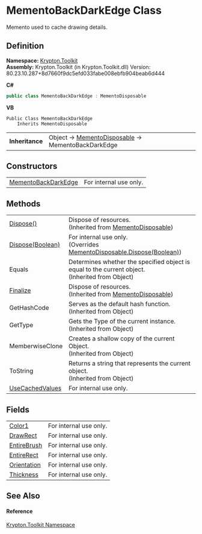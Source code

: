 # MementoBackDarkEdge Class


Memento used to cache drawing details.



## Definition
**Namespace:** <a href="79d2eac2-21f4-54ff-7552-b20c33c30600.md">Krypton.Toolkit</a>  
**Assembly:** Krypton.Toolkit (in Krypton.Toolkit.dll) Version: 80.23.10.287+8d7660f9dc5efd033fabe008ebfb904beab6d444

**C#**
``` C#
public class MementoBackDarkEdge : MementoDisposable
```
**VB**
``` VB
Public Class MementoBackDarkEdge
	Inherits MementoDisposable
```

<table><tr><td><strong>Inheritance</strong></td><td>Object  →  <a href="3aa02582-4a6a-61f5-61ae-e4866cfc3a25.md">MementoDisposable</a>  →  MementoBackDarkEdge</td></tr>
</table>



## Constructors
<table>
<tr>
<td><a href="2b8917a3-5a58-296a-dc48-16c9f16c51db.md">MementoBackDarkEdge</a></td>
<td>For internal use only.</td></tr>
</table>

## Methods
<table>
<tr>
<td><a href="052023e9-566d-7d13-8027-b333c5864ad8.md">Dispose()</a></td>
<td>Dispose of resources.<br />(Inherited from <a href="3aa02582-4a6a-61f5-61ae-e4866cfc3a25.md">MementoDisposable</a>)</td></tr>
<tr>
<td><a href="a20003b6-9d3b-a654-8e70-299b86995805.md">Dispose(Boolean)</a></td>
<td>For internal use only.<br />(Overrides <a href="97f8a76f-a8bd-2e39-8f9c-5ff6769285e0.md">MementoDisposable.Dispose(Boolean)</a>)</td></tr>
<tr>
<td>Equals</td>
<td>Determines whether the specified object is equal to the current object.<br />(Inherited from Object)</td></tr>
<tr>
<td><a href="6c2e4674-96e9-9a5c-deb8-83a0f543353f.md">Finalize</a></td>
<td>Dispose of resources.<br />(Inherited from <a href="3aa02582-4a6a-61f5-61ae-e4866cfc3a25.md">MementoDisposable</a>)</td></tr>
<tr>
<td>GetHashCode</td>
<td>Serves as the default hash function.<br />(Inherited from Object)</td></tr>
<tr>
<td>GetType</td>
<td>Gets the Type of the current instance.<br />(Inherited from Object)</td></tr>
<tr>
<td>MemberwiseClone</td>
<td>Creates a shallow copy of the current Object.<br />(Inherited from Object)</td></tr>
<tr>
<td>ToString</td>
<td>Returns a string that represents the current object.<br />(Inherited from Object)</td></tr>
<tr>
<td><a href="95a2b4d7-b4af-fd56-0eef-496560620384.md">UseCachedValues</a></td>
<td>For internal use only.</td></tr>
</table>

## Fields
<table>
<tr>
<td><a href="59e4dc8c-242b-e3fc-0ff7-bafa10cae4b5.md">Color1</a></td>
<td>For internal use only.</td></tr>
<tr>
<td><a href="71c8593c-4292-4a6b-f76a-2418ae1e7fe2.md">DrawRect</a></td>
<td>For internal use only.</td></tr>
<tr>
<td><a href="31143cfe-8bfa-c80c-5dc1-b419713bfb17.md">EntireBrush</a></td>
<td>For internal use only.</td></tr>
<tr>
<td><a href="e00c0971-ffc7-9c96-0f35-183a1a2b6b63.md">EntireRect</a></td>
<td>For internal use only.</td></tr>
<tr>
<td><a href="de006e70-76f9-b7bc-7e40-4b1ba8727681.md">Orientation</a></td>
<td>For internal use only.</td></tr>
<tr>
<td><a href="f2cba20f-b5b4-3652-b148-c87bb8155805.md">Thickness</a></td>
<td>For internal use only.</td></tr>
</table>

## See Also


#### Reference
<a href="79d2eac2-21f4-54ff-7552-b20c33c30600.md">Krypton.Toolkit Namespace</a>  
